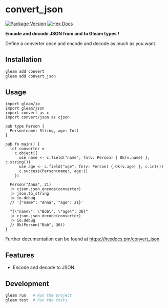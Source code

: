 # convert_json

[![Package Version](https://img.shields.io/hexpm/v/convert_json)](https://hex.pm/packages/convert_json)
[![Hex Docs](https://img.shields.io/badge/hex-docs-ffaff3)](https://hexdocs.pm/convert_json/)

**Encode and decode JSON from and to Gleam types !**

Define a converter once and encode and decode as much as you want.

## Installation

```sh
gleam add convert
gleam add convert_json
```

## Usage

```gleam
import gleam/io
import gleam/json
import convert as c
import convert/json as cjson

pub type Person {
  Person(name: String, age: Int)
}

pub fn main() {
  let converter =
    c.object({
      use name <- c.field("name", fn(v: Person) { Ok(v.name) }, c.string())
      use age <- c.field("age", fn(v: Person) { Ok(v.age) }, c.int())
      c.success(Person(name:, age:))
    })

  Person("Anna", 21)
  |> cjson.json_encode(converter)
  |> json.to_string
  |> io.debug
  // '{"name": "Anna", "age": 21}'

  "{\"name\": \"Bob\", \"age\": 36}"
  |> cjson.json_decode(converter)
  |> io.debug
  // Ok(Person("Bob", 36))
}
```

Further documentation can be found at <https://hexdocs.pm/convert_json>.

## Features

- Encode and decode to JSON.

## Development

```sh
gleam run   # Run the project
gleam test  # Run the tests
```
